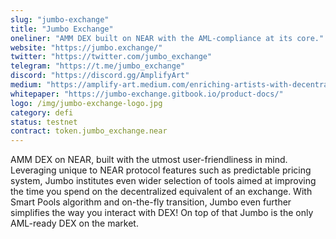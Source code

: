```yaml
---
slug: "jumbo-exchange"
title: "Jumbo Exchange"
oneliner: "AMM DEX built on NEAR with the AML-compliance at its core."
website: "https://jumbo.exchange/"
twitter: "https://twitter.com/jumbo_exchange"
telegram: "https://t.me/jumbo_exchange"
discord: "https://discord.gg/AmplifyArt"
medium: "https://amplify-art.medium.com/enriching-artists-with-decentralized-music-da7d876ae247"
whitepaper: "https://jumbo-exchange.gitbook.io/product-docs/"
logo: /img/jumbo-exchange-logo.jpg
category: defi
status: testnet
contract: token.jumbo_exchange.near
---
```


AMM DEX on NEAR, built with the utmost user-friendliness in mind. Leveraging unique to NEAR protocol features such as predictable pricing system, Jumbo institutes even wider selection of tools aimed at improving the time you spend on the decentralized equivalent of an exchange. With Smart Pools algorithm and on-the-fly transition, Jumbo even further simplifies the way you interact with DEX! On top of that Jumbo is the only AML-ready DEX on the market.
